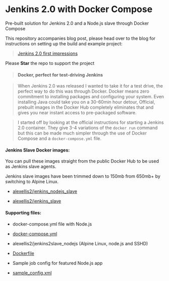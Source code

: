 # Jenkins 2.0 with Docker Compose

Pre-built solution for Jenkins 2.0 and a Node.js slave through Docker Compose

This repository accompanies blog post, please head over to the blog for instructions on setting up the build and example project:

> [Jenkins 2.0 first impressions](http://blog.alexellis.io/jenkins-2-0-first-impressions/)

Please **Star** the repo to support the project

> #### Docker, perfect for test-driving Jenkins

> When Jenkins 2.0 was released I wanted to take it for a test drive, the perfect way to do this was through Docker. Docker means zero  commitment to installing packages and configuring your system. Even installing Java could take you on a 30-60min hour detour, Official, prebuilt images in the Docker Hub completely eliminates that and gives you near instant access to pre-packaged software.

> I started off by looking at the official instructions for starting a Jenkins 2.0 container. They give 3-4 variations of the `docker run` command but this can be made much simpler through the use of Docker Compose and a `docker-compose.yml` file.

#### Jenkins Slave Docker images:

You can pull these images straight from the public Docker Hub to be used as Jenkins slave agents.

Jenkins slave images have been trimmed down to 150mb from 650mb+ by switching to Alpine Linux. 

* [alexellis2/jenkins_nodejs_slave](https://hub.docker.com/r/alexellis2/jenkins_nodejs_slave/)

* [alexellis2/jenkins_slave](https://hub.docker.com/r/alexellis2/jenkins_slave/)

#### Supporting files:

* docker-compose.yml file with Node.js
 * [docker-compose.yml](https://github.com/alexellis/jenkins2docker/blob/master/docker-compose.yml)

* alexellis2/jenkins2slave_nodejs (Alpine Linux, node.js and SSHD)
 * [Dockerfile](https://github.com/alexellis/jenkins2docker/blob/master/slave_node_alpine/Dockerfile)

* Sample job config for featured Node.js app
 * [sample_config.xml](https://github.com/alexellis/jenkins2docker/blob/master/sample_config.xml)
